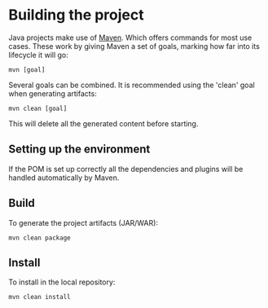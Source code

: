 # Building the project

Java projects make use of [Maven][maven]. Which offers commands for most use cases. These work by giving Maven a set of goals, marking how far into its lifecycle it will go:

```
mvn [goal]
```

Several goals can be combined. It is recommended using the 'clean' goal when generating artifacts:

```
mvn clean [goal]
```

This will delete all the generated content before starting.

## Setting up the environment

If the POM is set up correctly all the dependencies and plugins will be handled automatically by Maven.

## Build

To generate the project artifacts (JAR/WAR):

```
mvn clean package
```

## Install

To install in the local repository:

```
mvn clean install
```

[maven]: ./maven.md
